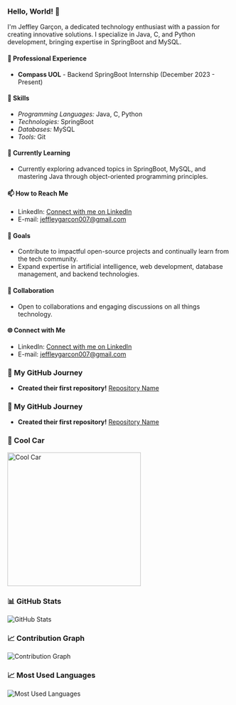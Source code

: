 ### Hello, World! 👋

I'm Jeffley Garçon, a dedicated technology enthusiast with a passion for creating innovative solutions. I specialize in Java, C, and Python development, bringing expertise in SpringBoot and MySQL.

#### 💼 Professional Experience
- **Compass UOL** - Backend SpringBoot Internship (December 2023 - Present)

#### 🚀 Skills
- *Programming Languages:* Java, C, Python
- *Technologies:* SpringBoot
- *Databases:* MySQL
- *Tools:* Git

#### 🌱 Currently Learning
- Currently exploring advanced topics in SpringBoot, MySQL, and mastering Java through object-oriented programming principles.

#### 📫 How to Reach Me
- LinkedIn: [Connect with me on LinkedIn](www.linkedin.com/in/jeffley-garçon-177482292)
- E-mail: [jeffleygarcon007@gmail.com](mailto:jeffleygarcon007@gmail.com)

#### 🎯 Goals
- Contribute to impactful open-source projects and continually learn from the tech community.
- Expand expertise in artificial intelligence, web development, database management, and backend technologies.

#### 🤝 Collaboration
- Open to collaborations and engaging discussions on all things technology.

#### 🌐 Connect with Me
- LinkedIn: [Connect with me on LinkedIn](www.linkedin.com/in/jeffley-garçon-177482292)
- E-mail: [jeffleygarcon007@gmail.com](mailto:jeffleygarcon007@gmail.com)

### 🚧 My GitHub Journey
- **Created their first repository!** [Repository Name](link-to-repository)
  
### 🚧 My GitHub Journey
- **Created their first repository!** [Repository Name](link-to-repository)

### 🎨 Cool Car
<img src="https://www.designi.com.br/images/preview/10913908.jpg" alt="Cool Car" width="300px">

### 📊 GitHub Stats
![GitHub Stats](https://github-readme-stats.vercel.app/api?username=Jeffleyg&show_icons=true&count_private=true&hide=contribs&theme=graywhite)

### 📈 Contribution Graph
![Contribution Graph](https://github-readme-streak-stats.herokuapp.com/?user=Jeffleyg&theme=default)

### 📈 Most Used Languages
![Most Used Languages](https://github-readme-stats.vercel.app/api/top-langs/?username=Jeffleyg&layout=compact&theme=graywhite)

